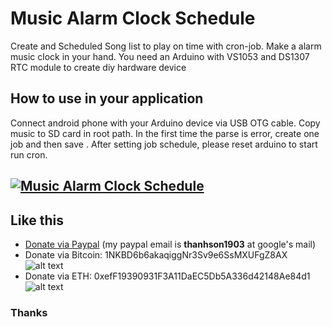# Music Alarm Clock Schedule
Create and Scheduled Song list to play on time with cron-job. Make a alarm music clock in your hand.
You need an Arduino with VS1053 and DS1307 RTC module to create diy hardware device
## How to use in your application ##

Connect android phone with your Arduino device via USB OTG cable. Copy music to SD card in root path. In the first time the parse is error, create one job and then save . After setting job schedule, please reset arduino to start run cron.

[![Music Alarm Clock Schedule](https://play.google.com/intl/en_us/badges/images/badge_new.png)](https://play.google.com/store/apps/details?id=xyz.vidieukhien.embedded.mp3scheduler)
------
## Like this
- [Donate via Paypal](https://www.paypal.me/sonbuivn) (my paypal email is **thanhson1903** at google's mail)
- Donate via Bitcoin: 1NKBD6b6akaqiggNr3Sv9e6SsMXUFgZ8AX
![alt text][bitcoin]
-  Donate via ETH: 0xefF19390931F3A11DaEC5Db5A336d42148Ae84d1
![alt text][eth]

[bitcoin]: https://i.imgur.com/oD2K5uo.png "1NKBD6b6akaqiggNr3Sv9e6SsMXUFgZ8AX"
[eth]: https://i.imgur.com/MplPLS9.png "0xefF19390931F3A11DaEC5Db5A336d42148Ae84d1"
### Thanks
